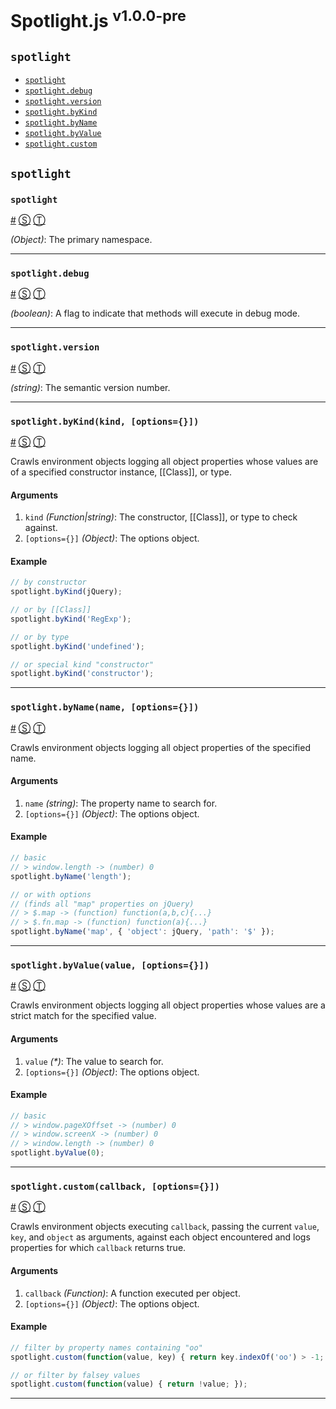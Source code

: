 # Spotlight.js <sup>v1.0.0-pre</sup>

<!-- div -->


<!-- div -->

## <a id="spotlight"></a>`spotlight`
* [`spotlight`](#spotlight)
* [`spotlight.debug`](#spotlightdebug)
* [`spotlight.version`](#spotlightversion)
* [`spotlight.byKind`](#spotlightbykindkind--options)
* [`spotlight.byName`](#spotlightbynamename--options)
* [`spotlight.byValue`](#spotlightbyvaluevalue--options)
* [`spotlight.custom`](#spotlightcustomcallback--options)

<!-- /div -->


<!-- /div -->


<!-- div -->


<!-- div -->

## `spotlight`

<!-- div -->

### <a id="spotlight"></a>`spotlight`
<a href="#spotlight">#</a> [&#x24C8;](https://github.com/bestiejs/spotlight/blob/master/spotlight.js#L682 "View in source") [&#x24C9;][1]

*(Object)*: The primary namespace.

* * *

<!-- /div -->


<!-- div -->

### <a id="spotlightdebug"></a>`spotlight.debug`
<a href="#spotlightdebug">#</a> [&#x24C8;](https://github.com/bestiejs/spotlight/blob/master/spotlight.js#L690 "View in source") [&#x24C9;][1]

*(boolean)*: A flag to indicate that methods will execute in debug mode.

* * *

<!-- /div -->


<!-- div -->

### <a id="spotlightversion"></a>`spotlight.version`
<a href="#spotlightversion">#</a> [&#x24C8;](https://github.com/bestiejs/spotlight/blob/master/spotlight.js#L699 "View in source") [&#x24C9;][1]

*(string)*: The semantic version number.

* * *

<!-- /div -->


<!-- div -->

### <a id="spotlightbykindkind--options"></a>`spotlight.byKind(kind, [options={}])`
<a href="#spotlightbykindkind--options">#</a> [&#x24C8;](https://github.com/bestiejs/spotlight/blob/master/spotlight.js#L610 "View in source") [&#x24C9;][1]

Crawls environment objects logging all object properties whose values are of a specified constructor instance, [[Class]], or type.

#### Arguments
1. `kind` *(Function|string)*: The constructor, [[Class]], or type to check against.
2. `[options={}]` *(Object)*: The options object.

#### Example
```js
// by constructor
spotlight.byKind(jQuery);

// or by [[Class]]
spotlight.byKind('RegExp');

// or by type
spotlight.byKind('undefined');

// or special kind "constructor"
spotlight.byKind('constructor');
```

* * *

<!-- /div -->


<!-- div -->

### <a id="spotlightbynamename--options"></a>`spotlight.byName(name, [options={}])`
<a href="#spotlightbynamename--options">#</a> [&#x24C8;](https://github.com/bestiejs/spotlight/blob/master/spotlight.js#L632 "View in source") [&#x24C9;][1]

Crawls environment objects logging all object properties of the specified name.

#### Arguments
1. `name` *(string)*: The property name to search for.
2. `[options={}]` *(Object)*: The options object.

#### Example
```js
// basic
// > window.length -> (number) 0
spotlight.byName('length');

// or with options
// (finds all "map" properties on jQuery)
// > $.map -> (function) function(a,b,c){...}
// > $.fn.map -> (function) function(a){...}
spotlight.byName('map', { 'object': jQuery, 'path': '$' });
```

* * *

<!-- /div -->


<!-- div -->

### <a id="spotlightbyvaluevalue--options"></a>`spotlight.byValue(value, [options={}])`
<a href="#spotlightbyvaluevalue--options">#</a> [&#x24C8;](https://github.com/bestiejs/spotlight/blob/master/spotlight.js#L651 "View in source") [&#x24C9;][1]

Crawls environment objects logging all object properties whose values are a strict match for the specified value.

#### Arguments
1. `value` *(\*)*: The value to search for.
2. `[options={}]` *(Object)*: The options object.

#### Example
```js
// basic
// > window.pageXOffset -> (number) 0
// > window.screenX -> (number) 0
// > window.length -> (number) 0
spotlight.byValue(0);
```

* * *

<!-- /div -->


<!-- div -->

### <a id="spotlightcustomcallback--options"></a>`spotlight.custom(callback, [options={}])`
<a href="#spotlightcustomcallback--options">#</a> [&#x24C8;](https://github.com/bestiejs/spotlight/blob/master/spotlight.js#L671 "View in source") [&#x24C9;][1]

Crawls environment objects executing `callback`, passing the current `value`, `key`, and `object` as arguments, against each object encountered and logs properties for which `callback` returns true.

#### Arguments
1. `callback` *(Function)*: A function executed per object.
2. `[options={}]` *(Object)*: The options object.

#### Example
```js
// filter by property names containing "oo"
spotlight.custom(function(value, key) { return key.indexOf('oo') > -1; });

// or filter by falsey values
spotlight.custom(function(value) { return !value; });
```

* * *

<!-- /div -->


<!-- /div -->


<!-- /div -->


  [1]: #spotlight "Jump back to the TOC."